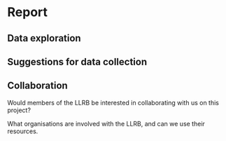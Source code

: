 # Report

## Data exploration

## Suggestions for data collection

## Collaboration

Would members of the LLRB be interested in collaborating with us on this project?

What organisations are involved with the LLRB, and can we use their resources.
